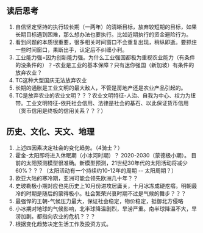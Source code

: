 
## 读后思考 
1. 自信坚定坚持的执行较长期（一两年）的清晰目标，放弃较短期的目标，如果长期目标遇到困难，那么想办法也要执行。比如近期执行的资金避险行为。
2. 看到问题的本质很重要，很多相关时间窗口不会重复出现，稍纵即逝。要抓住一些时间窗口，果断出手，认定后不纠缠小利。
3. 工业能力强=因为创新能力强。为什么工业强国都极为重视农业能力（有条件的没条件的）？-农业是工业的基本保障？只有迷你强国（新加坡）有条件的放弃农业？
4. TC这种大型国庆无法放弃农业
5. 长期的通胀是工业文明的最大敌人，不管是房地产还是农业产品引起的。
6. TC是放弃农业的农业文明？？？农业文明特征-人治、自我为中心、权力为纽带。工业文明特征-依托社会信用、法律是社会的基石、以此保证货币信用（货币信用是终极的信用关系？？？）

## 历史、文化、天文、地理
1. 上述四因素决定社会的变化趋势。（4骑士？）
2. 霍金-太阳即将进入休眠期（小冰河时期）？  2020-2030（蒙德极小期）。 目前的太阳预测模型很准确。新模型预测，21世纪30年代的太阳活动将减少60%？？？（太阳活动有一个持续约10-12年的周期 -- 太阳周期？）
3. 欧亚大陆的寒冷期，亚洲可能会领先欧洲几十年？？
4. 史玻勒极小期对应也先历史上10月份进攻居庸关，十月冰冻成硬疙瘩。明朝最冷的时期是随后的蒙得极小。社会繁荣兴衰时期不过是气候的舞步？？？
5. 最强悍的王朝-气候压力最大，保证社会稳定，物价稳定，抵御北方侵略
6. 小冰期对地球的气候影响，北半球降温剧烈，旱涝严重。南半球降温不大，旱涝加剧。都指向农业的危机？？？
7. 根据变化趋势决定生活工作及投资方式。
 

